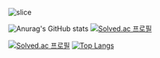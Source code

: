 ![slice](https://capsule-render.vercel.app/api?type=slice&color=auto&height=200&text=YUN%20YOUNG%20YEE&fontSize=60&fontAlign=70&rotate=13&fontAlignY=25&desc=Still%20Learning%20Developer&descAlign=85&descAlignY=44)

![Anurag's GitHub stats](https://github-readme-stats.vercel.app/api?username=yunyoungyee&show_icons=true&theme=buefy) 
[![Solved.ac
프로필](http://mazassumnida.wtf/api/v2/generate_badge?boj=eric3725)](https://solved.ac/eric3725)

[![Solved.ac
프로필](http://mazassumnida.wtf/api/v2/generate_badge?boj=strawJI)](https://solved.ac/strawji)
[![Top Langs](https://github-readme-stats.vercel.app/api/top-langs/?username=anuraghazra&layout=compact)](https://github.com/anuraghazra/github-readme-stats)

